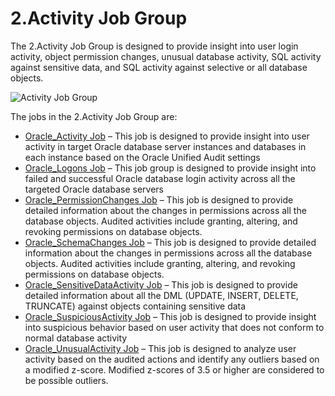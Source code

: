 # 2.Activity Job Group

The 2.Activity Job Group is designed to provide insight into user login activity, object permission
changes, unusual database activity, SQL activity against sensitive data, and SQL activity against
selective or all database objects.

![Activity Job Group](/img/product_docs/accessanalyzer/11.6/accessanalyzer/solutions/databases/oracle/activity/jobgroup25.webp)

The jobs in the 2.Activity Job Group are:

- [Oracle_Activity Job](/docs/accessanalyzer/11.6/solutions/databases/oracle/activity/oracle_activity.md)
  – This job is designed to provide insight into user activity in target Oracle database server
  instances and databases in each instance based on the Oracle Unified Audit settings
- [Oracle_Logons Job](/docs/accessanalyzer/11.6/solutions/databases/oracle/activity/oracle_logons.md)
  – This job group is designed to provide insight into failed and successful Oracle database login
  activity across all the targeted Oracle database servers
- [Oracle_PermissionChanges Job](/docs/accessanalyzer/11.6/solutions/databases/oracle/activity/oracle_permissionchanges.md)
  – This job is designed to provide detailed information about the changes in permissions across all
  the database objects. Audited activities include granting, altering, and revoking permissions on
  database objects.
- [Oracle_SchemaChanges Job](/docs/accessanalyzer/11.6/solutions/databases/oracle/activity/oracle_schemachanges.md)
  – This job is designed to provide detailed information about the changes in permissions across all
  the database objects. Audited activities include granting, altering, and revoking permissions on
  database objects.
- [Oracle_SensitiveDataActivity Job](/docs/accessanalyzer/11.6/solutions/databases/oracle/activity/oracle_sensitivedataactivity.md)
  – This job is designed to provide detailed information about all the DML (UPDATE, INSERT, DELETE,
  TRUNCATE) against objects containing sensitive data
- [Oracle_SuspiciousActivity Job](/docs/accessanalyzer/11.6/solutions/databases/oracle/activity/oracle_suspiciousactivity.md)
  – This job is designed to provide insight into suspicious behavior based on user activity that
  does not conform to normal database activity
- [Oracle_UnusualActivity Job](/docs/accessanalyzer/11.6/solutions/databases/oracle/activity/oracle_unusualactivity.md)
  – This job is designed to analyze user activity based on the audited actions and identify any
  outliers based on a modified z-score. Modified z-scores of 3.5 or higher are considered to be
  possible outliers.
